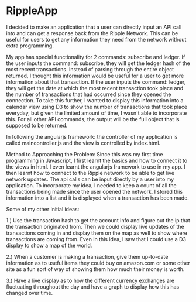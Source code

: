 RippleApp
=========
I decided to make an application that a user can directly input an API call into and can get a response back from the Ripple Network. This can be useful for users to get any information they need from the network without extra programming. 

My app has special functionality for 2 commands: subscribe and ledger. If the user inputs the command: subscribe, they will get the ledger hash of the most recent transactions. Instead of parsing through the entire object returned, I thought this information would be useful for a user to get more information about that transaction. If the user inputs the command: ledger, they will get the date at which the most recent transaction took place and the number of transactions that had occurred since they opened the connection. To take this further, I wanted to display this information into a calendar view using D3 to show the number of transactions that took place everyday, but given the limited amount of time, I wasn't able to incorporate this. For all other API commands, the output will be the full object that is supposed to be returned. 

In following the angularjs framework: the controller of my application is called maincontroller.js and the view is controlled by index.html. 

Method to Approaching the Problem:
Since this was my first time programming in Javascript, I first learnt the basics and how to connect it to the views in html. I even learnt the angularjs framework to use in my app. I then learnt how to connect to the Ripple network to be able to get live network updates. The api calls can be input directly by a user into my application. To incorporate my idea, I needed to keep a count of all the transactions being made since the user opened the network. I stored this information into a list and it is displayed when a transaction has been made. 

Some of my other initial ideas:

1.) Use the transaction hash to get the account info and figure out the ip that the transaction originated from. Then we could display live updates of the transactions coming in and display them on the map as well to show where transactions are coming from. Even in this idea, I saw that I could use a D3 display to show a map of the world. 

2.) When a customer is making a transaction, give them up-to-date information as to useful items they could buy on amazon.com or some other site as a fun sort of way of showing them how much their money is worth.

3.) Have a live display as to how the different currency exchanges are fluctuating throughout the day and have a graph to display how this has changed over time.


